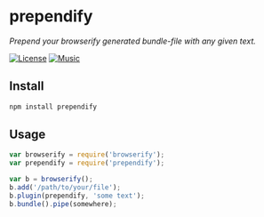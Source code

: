 # prependify

*Prepend your browserify generated bundle-file with any given text.*

[![License][license-image]][license-url]
[![Music][music-image]][music-url]


## Install
```sh
npm install prependify
```

## Usage
```js
var browserify = require('browserify');
var prependify = require('prependify');

var b = browserify();
b.add('/path/to/your/file');
b.plugin(prependify, 'some text');
b.bundle().pipe(somewhere);
```


[license-url]: http://zedshaw.com/archive/why-i-algpl/
[license-image]: http://img.shields.io/:license-mit-blue.svg
[music-url]: http://somafm.com/defcon/
[music-image]: https://img.shields.io/badge/music-SomaFM-FF0000.svg
